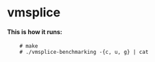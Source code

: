 # vmsplice


#### This is how it runs:
        # make
        # ./vmsplice-benchmarking -{c, u, g} | cat
